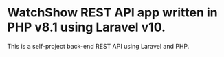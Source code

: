 # WatchShow REST API app written in PHP v8.1 using Laravel v10.
This is a self-project back-end REST API using Laravel and PHP.
